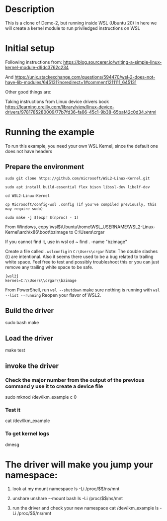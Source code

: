 # Description

This is a clone of Demo-2, but running inside WSL (Ubuntu 20)
In here we will create a kernel module to run priviledged instructions on WSL

# Initial setup
Following instructions from:
https://blog.sourcerer.io/writing-a-simple-linux-kernel-module-d9dc3762c234

And
https://unix.stackexchange.com/questions/594470/wsl-2-does-not-have-lib-modules/645131?noredirect=1#comment1211111_645131

Other good things are:

Taking instructions from Linux device drivers book
https://learning.oreilly.com/library/view/linux-device-drivers/9781785280009/77b7fd36-fa66-45c1-9b38-65baf42c0d34.xhtml

# Running the example
To run this example, you need your own WSL Kernel, since the default one does not have headers

## Prepare the environment
```
sudo git clone https://github.com/microsoft/WSL2-Linux-Kernel.git

sudo apt install build-essential flex bison libssl-dev libelf-dev

cd WSL2-Linux-Kernel

cp Microsoft/config-wsl .config (if you've compiled previously, this may require sudo)

sudo make -j $(expr $(nproc) - 1)
```
From Windows, copy \\wsl$\Ubuntu\home\WSL_USERNAME\WSL2-Linux-Kernel\arch\x86\boot\bzimage to C:\Users\crgar

If you cannot find it, use in wsl
cd ~
find . -name "bzimage"

Create a file called `.wslconfig` in `C:\Users\crgar`
Note: The double slashes (\\) are intentional. Also it seems there used to be a bug related to trailing white space. Feel free to test and possibly troubleshoot this or you can just remove any trailing white space to be safe.
```
[wsl2]
kernel=C:\\Users\\crgar\\bzimage
```

From PowerShell, run `wsl --shutdown`
make sure nothing is running with `wsl --list --running`
Reopen your flavor of WSL2.

## Build the driver
sudo bash
make

## Load the driver
make test

## invoke the driver

### Check the major number from the output of the previous command y use it to create a device file
sudo mknod /dev/lkm_example c <MAJOR> 0

### Test it
cat /dev/lkm_example

### To get kernel logs
dmesg

# The driver will make you jump your namespace:
1. look at my mount namespace
ls -Li /proc/$$/ns/mnt

2. unshare
unshare --mount
bash
ls -Li /proc/$$/ns/mnt

3. run the driver and check your new namespace
cat /dev/lkm_example
ls -Li /proc/$$/ns/mnt
